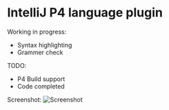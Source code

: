 IntelliJ P4 language plugin
====

Working in progress:
 - Syntax highlighting
 - Grammer check

TODO:
 - P4 Build support
 - Code completed

Screenshot:
![Screenshot](https://raw.githubusercontent.com/TakeshiTseng/IntelliJ-P4-Plugin/master/screenshot/p4-plugin-hightlight.png)

